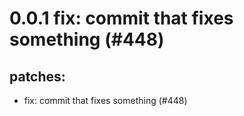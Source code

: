 # 0.0.1 fix: commit that fixes something (#448)

## patches:
* fix: commit that fixes something (#448)

